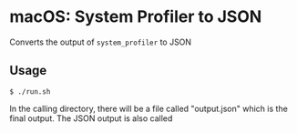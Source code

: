 # macOS: System Profiler to JSON
Converts the output of `system_profiler` to JSON

## Usage

```shell script
$ ./run.sh
```

In the calling directory, there will be a file called "output.json" which is the final output.
The JSON output is also called 
